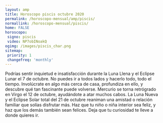 ```yaml
---
layout: amp
title: Horoscopo piscis octubre 2020 
permalink: /horoscopo-mensual/amp/piscis/
normallink: /horoscopo-mensual/piscis/
home: FALSE
horoscopo:
 signo: piscis
 video: NP7obINoakQ
ogimg: /images/piscis_char.png
sitemap:
 priority: 1
 changefreq: 'monthly'
---
```



Podrías sentir inquietud e insatisfacción durante la Luna Llena y el Eclipse Lunar el 7 de octubre. No puedes ir a todos lados y hacerlo todo, todo el tiempo. Involúcrate en algo más cerca de casa, profundiza en ello, y descubre qué tan fascinante puede volverse. Mercurio se torna retrógrado en Virgo el 12 de octubre, ayudándote a atar muchos cabos. La Luna Nueva y el Eclipse Solar total del 21 de octubre reaniman una amistad o relación familiar que solías disfrutar más. Haz que tu niño o niña interior sea feliz, y haz que los demás también sean felices. Deja que tu curiosidad te lleve a donde quieres ir. 